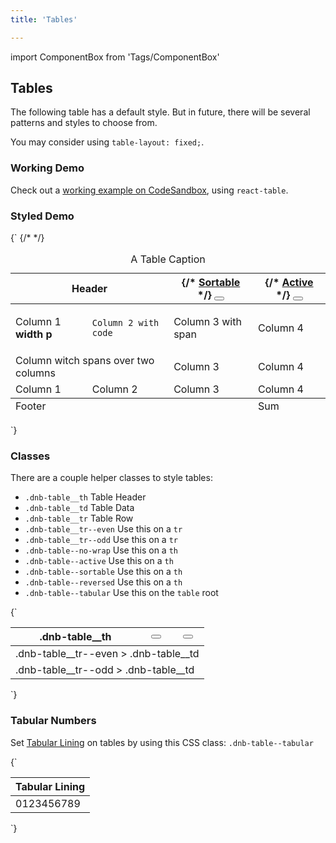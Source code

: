 ```yaml
---
title: 'Tables'

---
```


import ComponentBox from 'Tags/ComponentBox'

## Tables

The following table has a default style. But in future, there will be several patterns and styles to choose from.

You may consider using `table-layout: fixed;`.

### Working Demo

Check out a [working example on CodeSandbox](https://codesandbox.io/embed/eufemia-react-table-x4cwc), using `react-table`.

### Styled Demo

<ComponentBox reactLive hideCode data-dnb-test="table-default">
{`
<table className="dnb-table">
  <caption>A Table Caption</caption>
  <thead>
    <tr>
      <th scope="col" colSpan="2" className="dnb-table--no-wrap">
        Header
      </th>
      <th scope="col" className="dnb-table--sortable dnb-table--reversed">
        {/* <a href="#sort">
          Sortable
          <IconPrimary icon="arrow-down" />
        </a> */}
        <Button
          variant="tertiary"
          icon="arrow-down"
          text="Sortable"
          title="Sort table row"
        />
      </th>
      <th scope="col" className="dnb-table--sortable dnb-table--active">
        {/* <a href="#sort">
          Active
          <IconPrimary icon="arrow-down" />
        </a> */}
        <Button
          variant="tertiary"
          icon="arrow-down"
          text="Active"
          title="Sort table row"
        />
      </th>
    </tr>
  </thead>
  {/* <tfoot>
    <tr>
      <td colSpan="3">Footer</td>
      <td>Sum</td>
    </tr>
  </tfoot> */}
  <tbody>
    <tr>
      <td>
        <p className="dnb-p">
          Column 1 <b>width p</b>
        </p>
      </td>
      <td>
        <code className="dnb-code">Column 2 with code</code>
      </td>
      <td>
        <span>Column 3 with span</span>
      </td>
      <td>Column 4</td>
    </tr>
    <tr>
      <td colSpan="2">Column witch spans over two columns</td>
      <td>Column 3</td>
      <td>Column 4</td>
    </tr>
    <tr>
      <td>Column 1</td>
      <td>Column 2</td>
      <td>Column 3</td>
      <td>Column 4</td>
    </tr>
  </tbody>
</table>
`}
</ComponentBox>

### Classes

There are a couple helper classes to style tables:

- `.dnb-table__th` Table Header
- `.dnb-table__td` Table Data
- `.dnb-table__tr` Table Row
- `.dnb-table__tr--even` Use this on a `tr`
- `.dnb-table__tr--odd` Use this on a `tr`
- `.dnb-table--no-wrap` Use this on a `th`
- `.dnb-table--active` Use this on a `th`
- `.dnb-table--sortable` Use this on a `th`
- `.dnb-table--reversed` Use this on a `th`
- `.dnb-table--tabular` Use this on the `table` root

<ComponentBox reactLive hideCode data-dnb-test="table-classes" caption="Example usage of class helpers">
{`
<table className="dnb-table">
  <thead>
    <tr className="dnb-table__tr">
      <th className="dnb-table__th">
        .dnb-table__th
      </th>
      <th scope="col" className="dnb-table__th dnb-table--sortable dnb-table--reversed">
        <Button
          variant="tertiary"
          icon="arrow-down"
          text="dnb-table--reversed"
          title="dnb-table__th dnb-table--sortable dnb-table--reversed"
        />
      </th>
      <th scope="col" className="dnb-table__th dnb-table--sortable dnb-table--active">
        <Button
          variant="tertiary"
          icon="arrow-down"
          text="dnb-table--active"
          title="dnb-table__th dnb-table--sortable dnb-table--active"
        />
      </th>
    </tr>
  </thead>
  <tbody>
    <tr className="dnb-table__tr dnb-table__tr--even">
      <td colSpan="3" className="dnb-table__td">.dnb-table__tr--even > .dnb-table__td</td>
    </tr>
    <tr className="dnb-table__tr dnb-table__tr--odd">
      <td colSpan="3" className="dnb-table__td">.dnb-table__tr--odd > .dnb-table__td</td>
    </tr>
  </tbody>
</table>
`}
</ComponentBox>

### Tabular Numbers

Set [Tabular Lining](/uilib/typography/numbers) on tables by using this CSS class: `.dnb-table--tabular`

<ComponentBox reactLive hideCode data-dnb-test="table-tabular">
{`
<table className="dnb-table dnb-table--tabular">
  <thead>
    <tr>
      <th>
        Tabular Lining
      </th>
    </tr>
  </thead>
  <tbody>
    <tr>
      <td>0123456789</td>
    </tr>
  </tbody>
</table>
`}
</ComponentBox>
